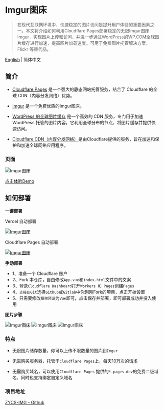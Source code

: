 # Imgur图床

> 在现代互联网环境中，快速稳定的图片访问是提升用户体验的重要因素之一。本文将介绍如何利用Cloudflare Pages部署稳定的无限Imgur图床Imgur，实现图片上传和访问，并进一步通过WordPress的WP.COM全球图片缓存进行加速，提高图片加载速度。可用于免费图片托管解决方案，Flickr 等替代品。

[English](https://github.com/uxiaohan/ZYCS-IMG) | 简体中文

## 简介

- [Cloudflare Pages](https://pages.cloudflare.com/) 是一个强大的静态网站托管服务，结合了 Cloudflare 的全球 CDN（内容分发网络）优势。

- [Imgur](https://imgur.com/) 是一个免费优质的Imgur图床。

- [WordPress 的全球图片缓存](https://01.wp.com/) 是一个高效的 CDN 服务，专门用于加速 WordPress 托管的图片内容。它利用全球分布的节点，将图片缓存并提供快速访问。

- [Cloudflare CDN（内容分发网络）](https://www.cloudflare.com/zh-cn/application-services/products/cdn/)是由Cloudflare提供的服务，旨在加速和保护和加速全球网络应用程序。

### 页面

![Imgur图床](https://uxiaohan.github.io/v2/2024/07/1721639712.png)

[点击体验Demo](https://wp-cdn.4ce.cn/)

## 如何部署

**一键部署**

Vercel 自动部署

[![Imgur图床](https://vercel.com/button)](https://vercel.com/new/clone?repository-url=https://github.com/uxiaohan/ZYCS-IMG)

Cloudflare Pages 自动部署

[![Imgur图床](https://deploy.workers.cloudflare.com/button)](https://dash.cloudflare.com/?to=/:account/workers-and-pages/create/deploy-to-workers&repository=https://github.com/uxiaohan/ZYCS-IMG)

**手动部署**

- 1、准备一个 Cloudflare 账户
- 2、Fork 本仓库，自由修改`App.vue`和`index.html`文件中的文案
- 3、登录`Cloudflare Dashboard`打开`Workers 和 Pages`创建`Pages`
- 4、`连接到Git`选择`Github`或`Gitlab`中你刚刚Fork的项目，点击开始设置
- 5、只需要修改`框架预设`为`Vue`即可，点击保存并部署，即可部署成功并投入使用

**图片步骤**

![Imgur图床](https://uxiaohan.github.io/v2/2024/07/1721640641.png)
![Imgur图床](https://uxiaohan.github.io/v2/2024/07/1721640649.png)
![Imgur图床](https://uxiaohan.github.io/v2/2024/07/1721640656.png)

### 特点

- 无限图片储存数量，你可以上传不限数量的图片到`Imgur`

- 无需购买服务器，托管于`Cloudflare Pages`上，每天10万次的请求

- 无需购买域名，可以使用`Cloudflare Pages` 提供的`*.pages.dev`的免费二级域名，同时也支持绑定自定义域名

### 项目地址

[ZYCS-IMG - Github](https://github.com/uxiaohan/ZYCS-IMG)
